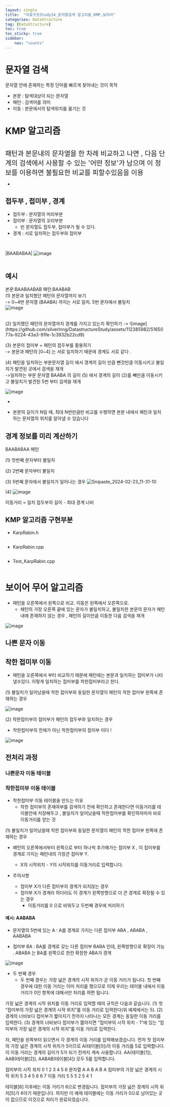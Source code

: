 ```yaml
---
layout: single
title:  "자료구조Study14_문자열검색 알고리즘_KMP,보이어"
categories: DataStructure
tag: [DataStructure]
toc: true
toc_sticky: true
sidebar:
    nav: "counts"
---
```


# 문자열 검색

문자열 안에 존재하는 특정 단어를 빠르게 찾아내는 것이 목적

* 본문 : 탐색대상이 되는 문자열
* 패턴 : 검색어를 의미
* 이동 : 본문에서의 탐색위치를 옮기는 것

# KMP 알고리즘
<br>
<span style="font-size:150%">패턴과 본문내의 문자열을 한 차례 비교하고 나면 , 다음 단계의 검색에서 사용할 수 있는 '어떤 정보'가 남으며 이 정보를 이용하면 불필요한 비교를 피할수있음을 이용</span>

*

## 접두부 , 접미부 , 경계
* 접두부 : 문자열의 머리부분
* 접미부 : 문자열의 꼬리부분
    * 빈 문자열도 접두부, 접미부가 될 수 있다.
* 경계 : 서로 일치하는 접두부와 접미부
<br>

|BAABABAA|
![image](https://github.com/silverlnng/DatastructureStudy/assets/112385982/f6314d41-a908-44b6-b2d7-19b9431f4c36)
<br>
<br>

## 예시
본문:BAABAABAB
패턴:BAABAB
<br>
(1) 본문과 일치했던 패턴의 문자열까지 보기   
-> 0~4번 문자열 (BAABA) 까지는 서로 일치. 5번 문자에서 불일치   
![image](https://github.com/silverlnng/DatastructureStudy/assets/112385982/11c938d6-be4c-46b1-a733-39f0d2d295af)

<br>
(2) 일치했던 패턴의 문자열까지 경계를 가지고 있는지 확인하기   
->
![image](https://github.com/silverlnng/DatastructureStudy/assets/112385982/5165077a-9224-43a3-91fe-1c3932b22cd9)   
<br>

(3) 본문의 접미부 = 패턴의 접두부를 활용하기   
-> 본문과 패턴의 [0~4] 는 서로 일치하기 때문에 경계도 서로 같다 .  
   

(4) 패턴을 일치하는 부분문자열 길이 에서 경계의 길이 만큼 뺀것만큼 이동시키고 불일치가 발견된 곳에서 검색을 재개   
->일치하는 부분 문자열 BAABA 의 길이 (5) 에서 경계의 길이 (2)를 빼만큼 이동시키고 불일치가 발견된 5번 부터 검색을 재개
   
![image](https://github.com/silverlnng/DatastructureStudy/assets/112385982/7292746c-0f2b-4d86-bb54-a36cd02bbe67)   


* 

* 본문의 길이가 N일 때, 최대 N번만큼만 비교를 수행하면 본문 내에서 패턴과 일치하는 문자열의 위치를 알아낼 수 있습니다

## 경계 정보를 미리 계산하기
BAABABAA 패턴

(1) 첫번째 문자부터 불일치


(2) 2번째 문자부터 불일치


(3) 5번째 문자에서 불일치가 일어나는 경우
![Snipaste_2024-02-23_11-31-10](https://github.com/silverlnng/DatastructureStudy/assets/112385982/900f8703-85cd-47b1-9121-534052f91e51)

(4)
![image](https://github.com/silverlnng/DatastructureStudy/assets/112385982/ec43dd21-cecf-4089-a200-daac0c37e6d5)

이동거리 = 일치 접두부의 길이 - 최대 경계 너비

## KMP 알고리즘 구현부분

* KarpRabin.h
```cpp

```

* KarpRabin.cpp
```cpp

```

* Test_KarpRabin.cpp
```cpp

```
# 보이어 무어 알고리즘
   
* 패턴을 오른쪽에서 왼쪽으로 비교. 이동은 왼쪽에서 오른쪽으로.
    * 패턴의 가장 오른쪽 끝에 있는 문자가 불일치하고, 불일치한 본문의 문자가 패턴내에 존재하지 않는 경우 , 패턴의 길이만큼 이동한 다음 검색을 재개

![image](https://github.com/silverlnng/DatastructureStudy/assets/112385982/2724be43-7016-4ef1-b3bb-6a56866c14a4)


   
## 나쁜 문자 이동


## 착한 접미부 이동
   
* 패턴을 오른쪽에서 부터 비교하기 때문에 패턴에는 본문과 일치하는 접미부가 나타낼수있다. 이렇게 일치하는 접미부를 착한접미부라고 한다. 

(1) 불일치가 일어났을때 착한 접미부와 동일한 문자열이 패턴의 착한 접미부 왼쪽에 존재하는 경우 

![image](https://github.com/silverlnng/DatastructureStudy/assets/112385982/2b5d6505-1f0b-4679-a6ac-5b39a094e9f8)

(2) 착한접미부의 접미부가 패턴의 접두부와 일치하는 경우

* 착한접미부의 전체가 아닌 착한접미부의 접미부 이다 !

![image](https://github.com/silverlnng/DatastructureStudy/assets/112385982/81044909-fb8e-4492-b988-1b9100872ed6)

## 전처리 과정

### 나쁜문자 이동 테이블

### 착한접미부 이동 테이블

* 착한접미부 이동 테이블을 만드는 이유
    * 착한 접미부의 존재여부를 검색하기 전에 확인하고 존재한다면 이동거리를 테이블안에 저장해두고 , 불일치가 일어났을때 착한접미부를 확인하자마자 바로 이동거리를 얻는 것

(1) 불일치가 일어났을때 착한 접미부와 동일한 문자열이 패턴의 착한 접미부 왼쪽에 존재하는 경우 


* 패턴의 오른쪽에서부터 왼쪽으로 부터 하나씩 추가해가는 접미부 X , 이 접미부를 경계로 가지는 패턴내의 가장큰 접미부 Y.
    * X의 시작위치 - Y의 시작위치를 이동거리로 입력합니다.

* 주의사항 
    * 접미부 X가 다른 접미부의 경계가 되지않는 경우 
    * 접미부 X가 경계라 하더라도 이 경계가 왼쪽방향으로 더 큰 경계로 확장될 수 있는 경우
        * 이동거리를 0 으로 비워두고 두번째 경우에 처리하기


#### 예시: AABABA

* 문자열의 5번에 있는 A : A를 경계로 가지는 다른 접미부 ABA , ABABA , AABABA

* 접미부 BA : BA를 경계로 갖는 다른 접미부 BABA 인데, 왼쪽방향으로 확장이 가능 . ABABA 는 BA를 왼쪽으로 한칸 확장한 ABA가 경계

![image](https://github.com/silverlnng/DatastructureStudy/assets/112385982/81c26ee2-b2f6-4b2f-9d22-219712b64b08)

*  두 번째 경우
    * 두 번째 경우는 가장 넓은 경계의 시작 위치가 곧 이동 거리가 됩니다. 첫 번째 경우에 대한 이동 거리는 이미 처리를 했으므로 이제 우리는 테이블 내에서 이동 거리가 0인 항목에 대해서만 처리를 하면 됩니다. 

가장 넓은 경계의 시작 위치를 이동 거리로 입력할 때의 규칙은 다음과 같습니다.
(1) 첫 “접미부의 가장 넓은 경계의 시작 위치”를 이동 거리로 입력한다(위 예제에서는 5).
(2) 경계의 너비보다 접미부가 짧아지기 전까지 나타나는 모든 경계는 동일한 이동 거리를 입력한다.
(3) 경계의 너비보다 접미부가 짧아지면 “접미부의 시작 위치 - 1”에 있는 “접미부의 가장 넓은 경계의 시작 위치”를 이동 거리로 입력한다.

자, 패턴을 왼쪽부터 읽으면서 각 경계의 이동 거리를 입력해보겠습니다. 먼저 첫 접미부의 가장 넓은 경계의 시작 위치가 5이므로 A(테이블[0])의 이동 거리를 5로 입력합니다. 이 이동 거리는 경계의 길이가 5가 되기 전까지 계속 사용합니다. AA(테이블[1]), AAB(테이블[2]), AABAB(테이블[4]) 모두 5를 입력합니다.

접미부의 시작 위치 0 1 2 3 4 5 6
문자열                 A A B A B A
접미부의 가장 넓은 
경계의 시작 위치 5 3 4 5 6 6 7
이동 거리                 5 5 5 2 5 4 1

테이블[6] 이후에는 이동 거리가 6으로 변경됩니다. 접미부의 가장 넓은 경계의 시작 위치[5]가 6이기 때문입니다. 하지만 이 예제 테이블에는 이동 거리가 0으로 남아있는 곳이 없으므로 이것으로 처리가 완료되었습니다.
